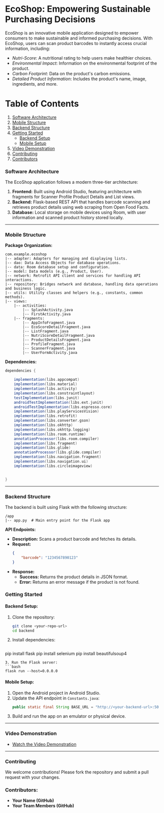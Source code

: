 # EcoShop: Empowering Sustainable Purchasing Decisions

EcoShop is an innovative mobile application designed to empower consumers to make sustainable and informed purchasing decisions. With EcoShop, users can scan product barcodes to instantly access crucial information, including:

- *Nutri-Score*: A nutritional rating to help users make healthier choices.
- *Environmental Impact*: Information on the environmental footprint of the product.
- *Carbon Footprint*: Data on the product's carbon emissions.
- *Detailed Product Information*: Includes the product's name, image, ingredients, and more.
# Table of Contents
1. [Software Architecture](#software-architecture)
2. [Mobile Structure](#mobile-structure)
3. [Backend Structure](#backend-structure)
4. [Getting Started](#getting-started)
    - [Backend Setup](#backend-setup)
    - [Mobile Setup](#mobile-setup)
5. [Video Demonstration](#video-demonstration)
6. [Contributing](#contributing)
7. [Contributors](#contributors)


### Software Architecture
The EcoShop application follows a modern three-tier architecture:


1. **Frontend:** Built using Android Studio, featuring architecture with fragments for Scanner Profile Product Details and List views.
2. **Backend:** Flask-based REST API that handles barcode scanning and retrieves product details using web scraping from Open Food Facts.
3. **Database:** Local storage on mobile devices using Room, with user information and scanned product history stored locally.

---


### Mobile Structure

**Package Organization:**

```plaintext
com.example.ecoshop
|-- adapter: Adapters for managing and displaying lists. 
|-- dao: Data Access Objects for database operations.
|-- data: Room database setup and configuration.
|-- model: Data models (e.g., Product, User).
|-- network: Retrofit API client and services for handling API interactions.
|-- repository: Bridges network and database, handling data operations and business logic.
|-- utils: Utility classes and helpers (e.g., constants, common methods).
|-- views:
    |-- activities:
        |-- SplashActivity.java
        |-- FirstActivity.java
    |-- fragments:
        |-- AppInfoFragment.java
        |-- EcoScoreDetailFragment.java
        |-- ListFragment.java
        |-- NutriScoreDetailFragment.java
        |-- ProductDetailsFragment.java
        |-- ProfileFragment.java
        |-- ScannerFragment.java
        |-- UserFormActivity.java

```

**Dependencies:**

```groovy
dependencies {

    implementation(libs.appcompat)
    implementation(libs.material)
    implementation(libs.activity)
    implementation(libs.constraintlayout)
    testImplementation(libs.junit)
    androidTestImplementation(libs.ext.junit)
    androidTestImplementation(libs.espresso.core)
    implementation(libs.playServicesVision)
    implementation(libs.retrofit)
    implementation(libs.converter.gson)
    implementation(libs.okhttp)
    implementation(libs.okhttp.logging)
    implementation(libs.room.runtime)
    annotationProcessor(libs.room.compiler)
    implementation(libs.fragment) 
    implementation(libs.glide)
    annotationProcessor(libs.glide.compiler)
    implementation(libs.navigation.fragment)
    implementation(libs.navigation.ui)
    implementation(libs.circleimageview)

    
}
```

---

### Backend Structure
The backend is built using Flask with the following structure:

```plaintext
/app
|-- app.py  # Main entry point for the Flask app

```

**API Endpoints:**

- **Description:** Scans a product barcode and fetches its details.
- **Request:**
    ```json
    {
        "barcode": "1234567890123"
    }
    ```
- **Response:**
    - **Success:** Returns the product details in JSON format.
    - **Error:** Returns an error message if the product is not found.

### Getting Started

#### Backend Setup:
1. Clone the repository:
   ```bash
   git clone <your-repo-url>
   cd backend
   ```
2. Install dependencies:
   ```bash
  pip install flask
  pip install selenium
  pip install beautifulsoup4

   ```
3. Run the Flask server:
   ```bash
   flask run --host=0.0.0.0
   ```

#### Mobile Setup:
1. Open the Android project in Android Studio.
2. Update the API endpoint in `Constants.java`:
   ```java
   public static final String BASE_URL = "http://<your-backend-url>:5000/api/";
   ```
3. Build and run the app on an emulator or physical device.

---

### Video Demonstration
- [Watch the Video Demonstration](https://www.youtube.com/watch?v=your_video_id)



---

### Contributing
We welcome contributions! Please fork the repository and submit a pull request with your changes.

### Contributors:
- **Your Name (GitHub)**
- **Your Team Members (GitHub)**
